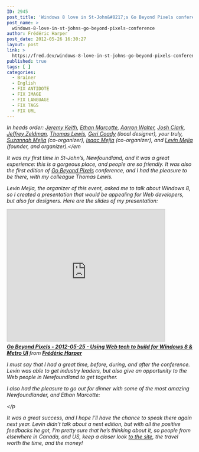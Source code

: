 ```yaml
---
ID: 2945
post_title: 'Windows 8 love in St-John&#8217;s Go Beyond Pixels conference'
post_name: >
  windows-8-love-in-st-johns-go-beyond-pixels-conference
author: Frédéric Harper
post_date: 2012-05-26 16:30:27
layout: post
link: >
  https://fred.dev/windows-8-love-in-st-johns-go-beyond-pixels-conference/
published: true
tags: [ ]
categories:
  - Brainer
  - English
  - FIX ANTIDOTE
  - FIX IMAGE
  - FIX LANGUAGE
  - FIX TAGS
  - FIX URL
---
```

<em><img title="AtyyzRrCIAAWnUC" src="http://fred.dev/wp-content/uploads/2012/05/AtyyzRrCIAAWnUC.jpg" alt=""/>In heads order: </em><a href="https://adactio.com/journal/" target="_blank" rel="noopener noreferrer"><em>Jeremy Keith</em></a><em>, </em><a href="https://unstoppablerobotninja.com/" target="_blank" rel="noopener noreferrer"><em>Ethan Marcotte</em></a><em>, </em><a href="http://aarronwalter.com/" target="_blank" rel="noopener noreferrer"><em>Aarron Walter</em></a><em>, </em><a href="https://globalmoxie.com/blog/index.shtml" target="_blank" rel="noopener noreferrer"><em>Josh Clark</em></a><em>, </em><a href="https://www.zeldman.com/" target="_blank" rel="noopener noreferrer"><em>Jeffrey Zeldman</em></a><em>, </em><a href="https://asimplepixel.tumblr.com/" target="_blank" rel="noopener noreferrer"><em>Thomas Lewis</em></a><em>, </em><a href="https://hellogeri.com/blog" target="_blank" rel="noopener noreferrer"><em>Geri Coady</em></a><em> (local designer), your truly, </em><a href="https://twitter.com/SevinMejia" target="_blank" rel="noopener noreferrer"><em>Suzannah Mejia</em></a><em> (co-organizer), </em><a href="https://twitter.com/#!/isaacmejia" target="_blank" rel="noopener noreferrer"><em>Isaac Mejia</em></a><em> (co-organizer), and </em><a href="https://twitter.com/#!/fourandthree" target="_blank" rel="noopener noreferrer"><em>Levin Mejia</em></a><em> (founder, and organizer).</em<p>It was my first time in St-John’s, Newfoundland, and it was a great experience: this is a gorgeous place, and people are so friendly. It was also the first edition of <a href="https://www.gobeyondpixels.com/" target="_blank" rel="noopener noreferrer">Go Beyond Pixels</a> conference, and I had the pleasure to be there, with my colleague Thomas Lewis.</p><p>Levin Mejia, the organizer of this event, asked me to talk about Windows 8, so I created a presentation that would be appealing for Web developers, but also for designers. Here are the slides of my presentation:</p><p align="center"><div class="embed rich SlideShare"><iframe src="https://www.slideshare.net/slideshow/embed_code/key/27sPb3D3cIAnRH" width="427" height="356" frameborder="0" marginwidth="0" marginheight="0" scrolling="no" style="border:1px solid #CCC;border-width:1px;margin-bottom:5px;max-width:100%" allowfullscreen> </iframe><div style="margin-bottom:5px"> <strong> <a href="https://www.slideshare.net/fredericharper/go-beyond-pixels-20120525-using-web-tech-to-build-for-windows-8-metro-ui" title="Go Beyond Pixels - 2012-05-25 - Using Web tech to build for Windows 8 &amp; Metro UI" target="_blank" rel="noopener noreferrer">Go Beyond Pixels - 2012-05-25 - Using Web tech to build for Windows 8 &amp; Metro UI</a> </strong> from <strong><a href="https://www.slideshare.net/fredericharper" target="_blank" rel="noopener noreferrer">Frédéric Harper</a></strong></div></div></p><p align="left">I must say that I had a great time, before, during, and after the conference. Levin was able to get industry leaders, but also give an opportunity to the Web people in Newfoundland to get together.</p><p align="left">I also had the pleasure to go out for dinner with some of the most amazing Newfoundlander, and Ethan Marcotte:</p><p align="left"><img title="AtnjdixCEAQzW-J" src="http://fred.dev/wp-content/uploads/2012/05/AtnjdixCEAQzW-J.jpg" alt=""/></p<p align="left">It was a great success, and I hope I’ll have the chance to speak there again next year. Levin didn’t talk about a next edition, but with all the positive feedbacks he got, I’m pretty sure that he’s thinking about it, so people from elsewhere in Canada, and US, keep a closer look <a href="https://www.gobeyondpixels.com/" target="_blank" rel="noopener noreferrer">to the site</a>, the travel worth the time, and the money!</p>